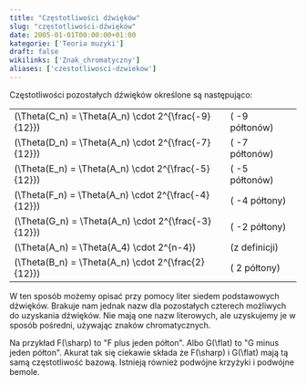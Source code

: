 ```yaml
---
title: "Częstotliwości dźwięków"
slug: "częstotliwości-dźwięków"
date: 2005-01-01T00:00:00+01:00
kategorie: ['Teoria muzyki']
draft: false
wikilinks: ['Znak_chromatyczny']
aliases: ['czestotliwosci-dzwiekow']
---
```

Częstotliwości pozostałych dźwięków określone są następująco:

|                                                       |                |
| ----------------------------------------------------- | -------------- |
| \(\Theta(C_n) = \Theta(A_n) \cdot 2^{\frac{-9}{12}}\) | ( -9 półtonów) |
| \(\Theta(D_n) = \Theta(A_n) \cdot 2^{\frac{-7}{12}}\) | ( -7 półtonów) |
| \(\Theta(E_n) = \Theta(A_n) \cdot 2^{\frac{-5}{12}}\) | ( -5 półtonów) |
| \(\Theta(F_n) = \Theta(A_n) \cdot 2^{\frac{-4}{12}}\) | ( -4 półtony)  |
| \(\Theta(G_n) = \Theta(A_n) \cdot 2^{\frac{-3}{12}}\) | ( -2 półtony)  |
| \(\Theta(A_n) = \Theta(A_4) \cdot 2^{n-4}\)           | (z definicji)  |
| \(\Theta(B_n) = \Theta(A_n) \cdot 2^{\frac{2}{12}}\)  | ( 2 półtony)   |

W ten sposób możemy opisać przy pomocy liter siedem podstawowych
dźwięków. Brakuje nam jednak nazw dla pozostałych czterech możliwych
do uzyskania dźwięków. Nie mają one nazw literowych, ale uzyskujemy je w
sposób pośredni, używając znaków
chromatycznych<!-- link nie odnosił się do niczego: 'Częstotliwości dźwięków' ('content/książka/Częstotliwości_dźwięków.md') links to 'Znak_chromatyczny' ('content/książka/Znak_chromatyczny.md') and that does not exist -->.

Na przykład F\(\sharp\) to "F plus jeden półton". Albo G\(\flat\) to "G
minus jeden półton". Akurat tak się ciekawie składa że F\(\sharp\) i
G\(\flat\) mają tą samą częstotliwość bazową. Istnieją również podwójne
krzyżyki i podwójne bemole.

